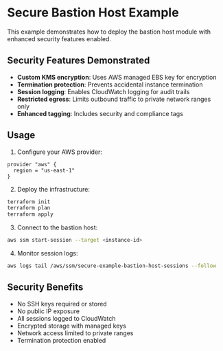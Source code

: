 # Secure Bastion Host Example

This example demonstrates how to deploy the bastion host module with enhanced security features enabled.

## Security Features Demonstrated

- **Custom KMS encryption**: Uses AWS managed EBS key for encryption
- **Termination protection**: Prevents accidental instance termination
- **Session logging**: Enables CloudWatch logging for audit trails
- **Restricted egress**: Limits outbound traffic to private network ranges only
- **Enhanced tagging**: Includes security and compliance tags

## Usage

1. Configure your AWS provider:
```hcl
provider "aws" {
  region = "us-east-1"
}
```

2. Deploy the infrastructure:
```bash
terraform init
terraform plan
terraform apply
```

3. Connect to the bastion host:
```bash
aws ssm start-session --target <instance-id>
```

4. Monitor session logs:
```bash
aws logs tail /aws/ssm/secure-example-bastion-host-sessions --follow
```

## Security Benefits

- No SSH keys required or stored
- No public IP exposure
- All sessions logged to CloudWatch
- Encrypted storage with managed keys
- Network access limited to private ranges
- Termination protection enabled